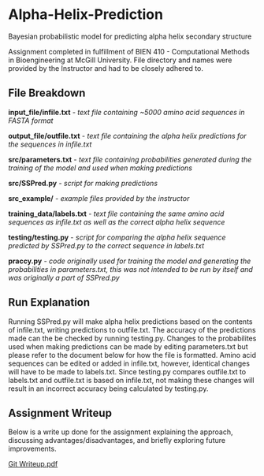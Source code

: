 # Alpha-Helix-Prediction
Bayesian probabilistic model for predicting alpha helix secondary structure

Assignment completed in fulfillment of BIEN 410 - Computational Methods in Bioengineering at McGill University. 
File directory and names were provided by the Instructor and had to be closely adhered to.


## File Breakdown

**input_file/infile.txt** - *text file containing ~5000 amino acid sequences in FASTA format*

**output_file/outfile.txt** - *text file containing the alpha helix predictions for the sequences in infile.txt*

**src/parameters.txt** - *text file containing probabilities generated during the training of the model and used when making predictions*

**src/SSPred.py** - *script for making predictions*

**src_example/** - *example files provided by the instructor*

**training_data/labels.txt** - *text file containing the same amino acid sequences as infile.txt as well as the correct alpha helix sequence*

**testing/testing.py** - *script for comparing the alpha helix sequence predicted by SSPred.py to the correct sequence in labels.txt*

**praccy.py** - *code originally used for training the model and generating the probabilities in parameters.txt, this was not intended to be run by itself and was originally a part of SSPred.py*


## Run Explanation

Running SSPred.py will make alpha helix predictions based on the contents of infile.txt, writing predictions to outfile.txt.
The accuracy of the predictions made can the be checked by running testing.py.
Changes to the probabilites used when making predictions can be made by editing parameters.txt but please refer to the document below for how the file is formatted.
Amino acid sequences can be edited or added in infile.txt, however, identical changes will have to be made to labels.txt.
Since testing.py compares outfile.txt to labels.txt and outfile.txt is based on infile.txt, not making these changes will result in an incorrect accuracy being calculated by testing.py.

## Assignment Writeup

Below is a write up done for the assignment explaining the approach, discussing advantages/disadvantages, and briefly exploring future improvements.

[Git Writeup.pdf](https://github.com/graememckinley/Alpha-Helix-Prediction/files/10491780/Git.Writeup.pdf)

